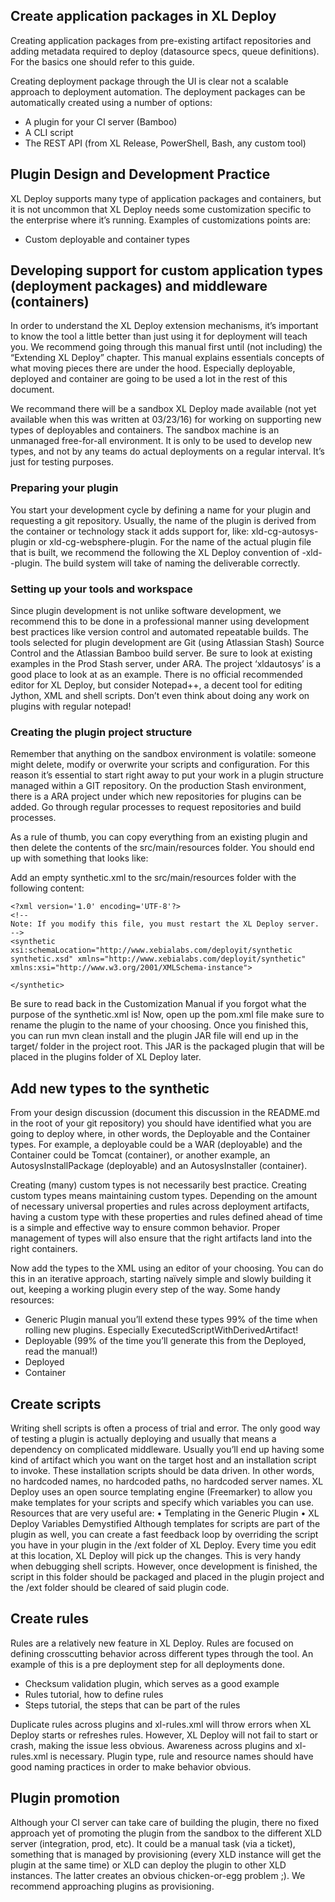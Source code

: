 ## Create application packages in XL Deploy

Creating application packages from pre-existing artifact repositories and adding metadata required to deploy (datasource specs, queue definitions). For the basics one should refer to this guide.

Creating deployment package through the UI is clear not a scalable approach to deployment automation. The deployment packages can be automatically created using a number of options:

-	A plugin for your CI server (Bamboo)
-	A CLI script 
-	The REST API (from XL Release, PowerShell, Bash, any custom tool)

## Plugin Design and Development Practice

XL Deploy supports many type of application packages and containers, but it is not uncommon that XL Deploy needs some customization specific to the enterprise where it’s running. Examples of customizations points are:

-	Custom deployable and container types

## Developing support for custom application types (deployment packages) and middleware (containers)

In order to understand the XL Deploy extension mechanisms, it’s important to know the tool a little better than just using it for deployment will teach you. We recommend going through this manual first until (not including) the “Extending XL Deploy” chapter. This manual explains essentials concepts of what moving pieces there are under the hood. Especially deployable, deployed and container are going to be used a lot in the rest of this document.

We recommand there will be a sandbox XL Deploy made available (not yet available when this was written at 03/23/16) for working on supporting new types of deployables and containers. The sandbox machine is an unmanaged free-for-all environment. It is only to be used to develop new types, and not by any teams do actual deployments on a regular interval. It’s just for testing purposes.

### Preparing your plugin

You start your development cycle by defining a name for your plugin and requesting a git repository. Usually, the name of the plugin is derived from the container or technology stack it adds support for, like: xld-cg-autosys-plugin or xld-cg-websphere-plugin.  For the name of the actual plugin file that is built, we recommend the following the XL Deploy convention of <companycode>-xld-<pluginname>-plugin. The build system will take of naming the deliverable correctly.

### Setting up your tools and workspace

Since plugin development is not unlike software development, we recommend this to be done in a professional manner using development best practices like version control and automated repeatable builds. The tools selected for plugin development are Git (using Atlassian Stash) Source Control and the Atlassian Bamboo build server.  Be sure to look at existing examples in the Prod Stash server, under ARA. The project ‘xldautosys’ is a good place to look at as an example.
There is no official recommended editor for XL Deploy, but consider Notepad++, a decent tool for editing Jython, XML and shell scripts. Don’t even think about doing any work on plugins with regular notepad!

### Creating the plugin project structure

Remember that anything on the sandbox environment is volatile: someone might delete, modify or overwrite your scripts and configuration. For this reason it’s essential to start right away to put your work in a plugin structure managed within a GIT repository. On the production Stash environment, there is a ARA project under which new repositories for plugins can be added. Go through regular processes to request repositories and build processes.

As a rule of thumb, you can copy everything from an existing plugin and then delete the contents of the src/main/resources folder. You should end up with something that looks like:
 
Add an empty synthetic.xml to the src/main/resources folder with the following content:
````
<?xml version='1.0' encoding='UTF-8'?>
<!--
Note: If you modify this file, you must restart the XL Deploy server.
-->
<synthetic xsi:schemaLocation="http://www.xebialabs.com/deployit/synthetic synthetic.xsd" xmlns="http://www.xebialabs.com/deployit/synthetic" xmlns:xsi="http://www.w3.org/2001/XMLSchema-instance">
 
</synthetic>
````

Be sure to read back in the Customization Manual if you forgot what the purpose of the synthetic.xml is!
Now, open up the pom.xml file make sure to rename the plugin to the name of your choosing.
Once you finished this, you can run mvn clean install and the plugin JAR file will end up in the target/ folder in the project root. This JAR is the packaged plugin that will be placed in the plugins folder of XL Deploy later.

## Add new types to the synthetic

From your design discussion (document this discussion in the README.md in the root of your git repository) you should have identified what you are going to deploy where, in other words, the Deployable and the Container types. For example, a deployable could be a WAR (deployable) and the Container could be Tomcat (container), or another example, an AutosysInstallPackage (deployable) and an AutosysInstaller (container).

Creating (many) custom types is not necessarily best practice. Creating custom types means maintaining custom types. Depending on the amount of necessary universal properties and rules across deployment artifacts, having a custom type with these properties and rules defined ahead of time is a simple and effective way to ensure common behavior. Proper management of types will also ensure that the right artifacts land into the right containers. 

Now add the types to the XML using an editor of your choosing. You can do this in an iterative approach, starting naïvely simple and slowly building it out, keeping a working plugin every step of the way.
Some handy resources:
-	Generic Plugin manual you’ll extend these types 99% of the time when rolling new plugins. Especially ExecutedScriptWithDerivedArtifact!
-	Deployable (99% of the time you’ll generate this from the Deployed, read the manual!)
-	Deployed
-	Container

## Create scripts

Writing shell scripts is often a process of trial and error. The only good way of testing a plugin is actually deploying and usually that means a dependency on complicated middleware. Usually you’ll end up having some kind of artifact which you want on the target host and an installation script to invoke. These installation scripts should be data driven. In other words, no hardcoded names, no hardcoded paths, no hardcoded server names. XL Deploy uses an open source templating engine (Freemarker) to allow you make templates for your scripts and specify which variables you can use. Resources that are very useful are:
•	Templating in the Generic Plugin
•	XL Deploy Variables Demystified
Although templates for scripts are part of the plugin as well, you can create a fast feedback loop by overriding the script you have in your plugin in the /ext folder of XL Deploy. Every time you edit at this location, XL Deploy will pick up the changes. This is very handy when debugging shell scripts. However, once development is finished, the script in this folder should be packaged and placed in the plugin project and the /ext folder should be cleared of said plugin code. 

## Create rules
Rules are a relatively new feature in XL Deploy. Rules are focused on defining crosscutting behavior across different types through the tool. An example of this is a pre deployment step for all deployments done.

-	Checksum validation plugin, which serves as a good example
-	Rules tutorial, how to define rules
-	Steps tutorial, the steps that can be part of the rules

Duplicate rules across plugins and xl-rules.xml will throw errors when XL Deploy starts or refreshes rules. However, XL Deploy will not fail to start or crash, making the issue less obvious. Awareness across plugins and xl-rules.xml is necessary. Plugin type, rule and resource names should have good naming practices in order to make behavior obvious. 

## Plugin promotion

Although your CI server can take care of building the plugin, there no fixed approach yet of promoting the plugin from the sandbox to the different XLD server (integration, prod, etc). It could be a manual task (via a ticket), something that is managed by provisioning (every XLD instance will get the plugin at the same time) or XLD can deploy the plugin to other XLD instances. The latter creates an obvious chicken-or-egg problem ;).
We recommend approaching plugins as provisioning.
